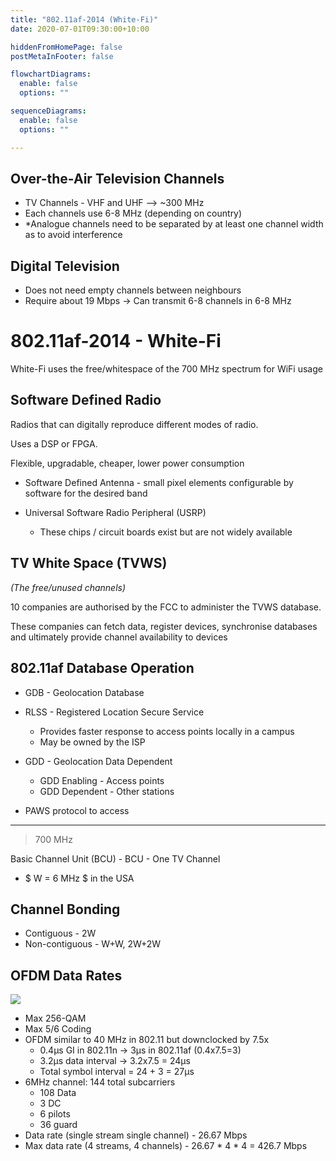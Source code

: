 ```yaml
---
title: "802.11af-2014 (White-Fi)"
date: 2020-07-01T09:30:00+10:00

hiddenFromHomePage: false
postMetaInFooter: false

flowchartDiagrams:
  enable: false
  options: ""

sequenceDiagrams: 
  enable: false
  options: ""

---
```


## Over-the-Air Television Channels

* TV Channels - VHF and UHF --> ~300 MHz
* Each channels use 6-8 MHz (depending on country)
* *Analogue channels need to be separated by at least one channel width as to avoid interference

## Digital Television

* Does not need empty channels between neighbours
* Require about 19 Mbps -> Can transmit 6-8 channels in 6-8 MHz

# 802.11af-2014 - White-Fi

White-Fi uses the free/whitespace of the 700 MHz spectrum for WiFi usage

## Software Defined Radio

Radios that can digitally reproduce different modes of radio.

Uses a DSP or FPGA.

Flexible, upgradable, cheaper, lower power consumption

* Software Defined Antenna - small pixel elements configurable by software for the desired band

* Universal Software Radio Peripheral (USRP)
  * These chips / circuit boards exist but are not widely available

## TV White Space (TVWS)

_(The free/unused channels)_

10 companies are authorised by the FCC to administer the TVWS database.

These companies can fetch data, register devices, synchronise databases and ultimately provide channel availability to devices

## 802.11af Database Operation

* GDB - Geolocation Database
* RLSS - Registered Location Secure Service
  * Provides faster response to access points locally in a campus
  * May be owned by the ISP
* GDD - Geolocation Data Dependent
  * GDD Enabling - Access points
  * GDD Dependent - Other stations

* PAWS protocol to access

<!-- ## Registered Location Query Protocol (RLQP)

Protocol for exchange of white space map (WSM) among RLSS, APs, and stations, aka, Channel Schedule Management (CSM)

* CSM Request: APs ask other APs or RLSS about white space map
* APs broadcast beacons on all channels selected.
* Stations associate with the APs.
* Contact Verification Signal (CVS): APs tell their stations white space map and confirm that stations are still associated
* Contact Availability Query (CAQ): Stations ask AP, if they do not receive the map within a timeout interval
* CAQ Response
* Network Channel Control (NCC) Request: Sent by stations to APs requesting use of a channel. AP may forward to RLSS.
* NCC Response: Permission to transmit on requested channel qStations may be disassociated by APs if necessary -->

---

> 700 MHz

Basic Channel Unit (BCU) - BCU - One TV Channel

* $ W = 6 MHz $ in the USA

## Channel Bonding

* Contiguous - 2W
* Non-contiguous - W+W, 2W+2W

## OFDM Data Rates

![](2020-07-01_10-19-21.png)

* Max 256-QAM 
* Max 5/6 Coding
* OFDM similar to 40 MHz in 802.11 but downclocked by 7.5x
  * 0.4μs GI in 802.11n -> 3μs in 802.11af (0.4x7.5=3)
  * 3.2μs data interval -> 3.2x7.5 = 24μs
  * Total symbol interval = 24 + 3 = 27μs
* 6MHz channel: 144 total subcarriers
  * 108 Data
  * 3 DC
  * 6 pilots
  * 36 guard
* Data rate (single stream single channel) - 26.67 Mbps
* Max data rate (4 streams, 4 channels) - 26.67 * 4 * 4 = 426.7 Mbps

